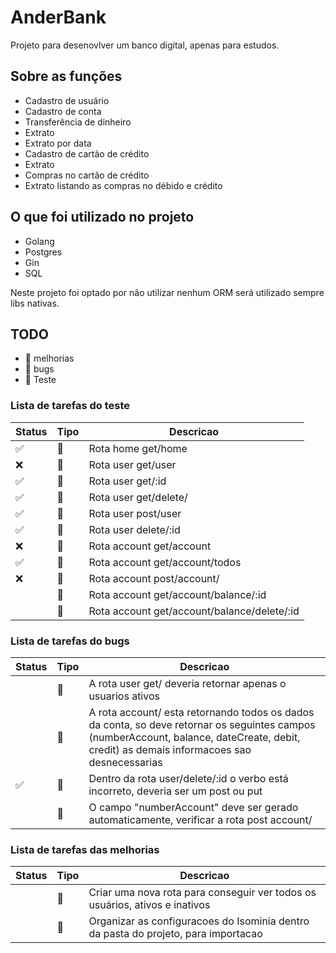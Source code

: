 # AnderBank

Projeto para desenovlver um banco digital, apenas para estudos. 

## Sobre as funções

- Cadastro de usuário
- Cadastro de conta 
- Transferência de dinheiro
- Extrato 
- Extrato por data 
- Cadastro de cartão de crédito
- Extrato 
- Compras no cartão de crédito
- Extrato listando as compras no débido e crédito

## O que foi utilizado no projeto

- Golang 
- Postgres 
- Gin
- SQL 

Neste projeto foi optado por não utilizar nenhum ORM será utilizado sempre libs nativas. 

## TODO
<ul>
<li>🚧 melhorias</li>
<li>🚫 bugs</li>
<li>🧪 Teste </li>
</ul>

### Lista de tarefas do teste
| Status | Tipo | Descricao |
| :---   | :---   | ------------- |
| ✅ | 🧪 | Rota home get/home |
| ❌ | 🧪 | Rota user get/user |
| ✅ | 🧪 | Rota user get/:id | 
| ✅ | 🧪 | Rota user get/delete/ |
| ✅ | 🧪 | Rota user post/user |
| ✅ | 🧪 | Rota user delete/:id |
| ❌ | 🧪 | Rota account get/account |
| ✅ | 🧪 | Rota account get/account/todos |
| ❌ | 🧪 | Rota account post/account/ |
| | 🧪 | Rota account get/account/balance/:id |
| | 🧪 | Rota account get/account/balance/delete/:id |

### Lista de tarefas do bugs
| Status | Tipo | Descricao |
| :---   | :---   | ------------- |
|  |🚫| A rota user get/ deveria retornar apenas o usuarios ativos |
|  |🚫| A rota account/ esta retornando todos os dados da conta, so deve retornar os seguintes campos (numberAccount, balance, dateCreate, debit, credit) as demais informacoes sao desnecessarias |
| ✅ |🚫| Dentro da rota user/delete/:id o verbo está incorreto, deveria ser um post ou put |
|  |🚫| O campo "numberAccount" deve ser gerado automaticamente, verificar a rota post account/|

### Lista de tarefas das melhorias
| Status | Tipo | Descricao |
| :---   | :---   | ------------- |
| | 🚧 | Criar uma nova rota para conseguir ver todos os usuários, ativos e inativos |
| | 🚧 | Organizar as configuracoes do Isominia dentro da pasta do projeto, para importacao |
